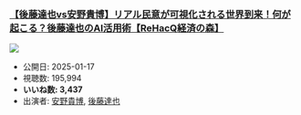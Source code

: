 ### [【後藤達也vs安野貴博】リアル民意が可視化される世界到来！何が起こる？後藤達也のAI活用術【ReHacQ経済の森】](https://www.youtube.com/watch?v=X5XKux5c9TU)
[![](https://img.youtube.com/vi/X5XKux5c9TU/sddefault.jpg)](https://www.youtube.com/watch?v=X5XKux5c9TU)
-   公開日: 2025-01-17
-   視聴数: 195,994
-   **いいね数: 3,437**
-   出演者: [安野貴博](/rehacq_fan/people/安野貴博 "wikilink"), [後藤達也](/rehacq_fan/people/後藤達也 "wikilink")
